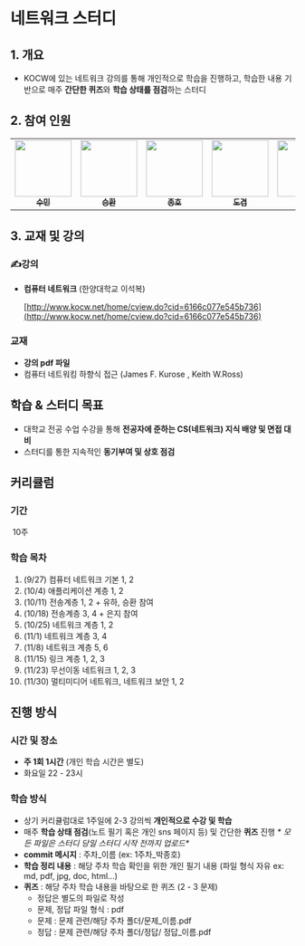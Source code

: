 # 네트워크 스터디

## 1. 개요

- KOCW에 있는 네트워크 강의를 통해 개인적으로 학습을 진행하고, 학습한 내용 기반으로 매주 **간단한 퀴즈**와 **학습 상태를 점검**하는 스터디

## 2. 참여 인원

<table>
<tr>
    <td align="center"><a href="https://github.com/sumin9403"><img src="https://github.com/sumin9403.png" width="100px;" alt=""/><br /><sub><b>수민</b></sub></a><br /></td>
    <td align="center"><a href="https://github.com/hwanny7"><img src="https://github.com/hwanny7.png" width="100px;" alt=""/><br /><sub><b>승환</b></sub></a><br /></td>
       <td align="center"><a href="https://github.com/jonghopark1014"><img src="https://github.com/jonghopark1014.png" width="100px;" alt=""/><br /><sub><b>종호</b></sub></a><br /></td>      
    <td align="center"><a href="https://github.com/dostiny"><img src="https://github.com/dostiny.png" width="100px;" alt=""/><br /><sub><b>도겸</b></sub></a><br /></td>      
    <td align="center"><a href="https://github.com/yuha0513"><img src="https://github.com/yuha0513.png" width="100px;" alt=""/><br /><sub><b>유하</b></sub></a><br /></td>     
    <td align="center"><a href="https://github.com/ki-ra"><img src="https://github.com/ki-ra.png" width="100px;" alt=""/><br /><sub><b>기라</b></sub></a><br /></td>   
    <td align="center"><a href="https://github.com/gmkim716"><img src="https://github.com/gmkim716.png" width="100px;" alt=""/><br /><sub><b>경민</b></sub></a><br /></td>  
    <td align="center"><a href="https://github.com/eunjijilong"><img src="https://github.com/eunjijilong.png" width="100px;" alt=""/><br /><sub><b>은지</b></sub></a><br /></td>  
  </tr>
</table>

## 3. 교재 및 강의
### ✍강의
- **컴퓨터 네트워크** (한양대학교 이석복)
  
    [http://www.kocw.net/home/cview.do?cid=6166c077e545b736](http://www.kocw.net/home/cview.do?cid=6166c077e545b736)
    
### 교재
- **강의 pdf 파일**
- 컴퓨터 네트워킹 하향식 접근 (James F. Kurose , Keith W.Ross)
## 학습 & 스터디 목표
- 대학교 전공 수업 수강을 통해 **전공자에 준하는 CS(네트워크) 지식 배양 및 면접 대비**
- 스터디를 통한 지속적인 **동기부여 및 상호 점검**
## 커리큘럼
### 기간
​	10주
### 학습 목차
1. (9/27) 컴퓨터 네트워크 기본 1, 2       
2. (10/4) 애플리케이션 계층 1, 2    
3. (10/11) 전송계층 1, 2        + 유하, 승환 참여
4. (10/18) 전송계층 3, 4        + 은지 참여
5. (10/25) 네트워크 계층 1, 2        
6. (11/1) 네트워크 계층 3, 4        
7. (11/8) 네트워크 계층 5, 6 
8. (11/15) 링크 계층 1, 2, 3 
9. (11/23) 무선이동 네트워크 1, 2, 3
10. (11/30) 멀티미디어 네트워크, 네트워크 보안 1, 2 
## 진행 방식
### 시간 및 장소
- **주 1회 1시간** (개인 학습 시간은 별도)
- 화요일 22 - 23시
### 학습 방식
- 상기 커리큘럼대로 1주일에 2-3 강의씩 **개인적으로 수강 및 학습**
- 매주  **학습 상태 점검**(노트 필기 혹은 개인 sns 페이지 등) 및 간단한 **퀴즈** 진행
**\** 모든 파일은 스터디 당일 스터디 시작 전까지 업로드\**
- **commit 메시지** : 주차_이름 (ex: 1주차_박종호)
- **학습 정리 내용** : 해당 주차 학습 확인을 위한 개인 필기 내용 (파일 형식 자유 ex: md, pdf, jpg, doc, html...)
- **퀴즈** : 해당 주차 학습 내용을 바탕으로 한 퀴즈 (2 - 3 문제)
  - 정답은 별도의 파일로 작성
  - 문제, 정답 파일 형식 : pdf
  - 문제 : 문제 관련/해당 주차 폴더/문제_이름.pdf
  - 정답 : 문제 관련/해당 주차 폴더/정답/ 정답_이름.pdf